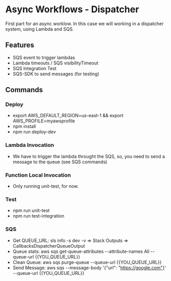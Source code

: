 # Async Workflows - Dispatcher
First part for an async worklow. In this case we will working in a dispatcher system, using Lambda and SQS.

## Features
- SQS event to trigger lambdas
- Lambda timeouts / SQS visibilityTimeout
- SQS Integration Test
- SQS-SDK to send messages (for testing)

## Commands
### Deploy
- export AWS_DEFAULT_REGION=us-east-1 && export AWS_PROFILE=myawsprofile
- npm install
- npm run deploy-dev
### Lambda Invocation
- We have to trigger the lambda throught the SQS, so, you need to send a message to the queue (see SQS commands)
### Function Local Invocation 
- Only running unit-test, for now.
### Test
- npm run unit-test
- npm run test-integration
### SQS
- Get QUEUE_URL: sls info -s dev -v => Stack Outputs => CallbacksDispatcherQueueOutput
- Queue stats: aws sqs get-queue-attributes --attribute-names All --queue-url {{YOU_QUEUE_URL}} 
- Clean Queue: aws sqs purge-queue --queue-url {{YOU_QUEUE_URL}}
- Send Message: aws sqs --message-body '{"url": "https://google.com"}' --queue-url {{YOU_QUEUE_URL}}